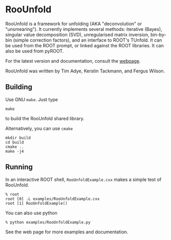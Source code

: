 RooUnfold
=========

RooUnfold is a framework for unfolding (AKA "deconvolution" or
"unsmearing").  It currently implements several methods: iterative
(Bayes), singular value decomposition (SVD), unregularised matrix
inversion, bin-by-bin (simple correction factors), and an interface to
ROOT's TUnfold.  It can be used from the ROOT prompt, or linked
against the ROOT libraries. It can also be used from pyROOT.

For the latest version and documentation, consult the [webpage](http://hepunx.rl.ac.uk/~adye/software/unfold/RooUnfold.html).

RooUnfold was written by Tim Adye, Kerstin Tackmann, and Fergus Wilson.

Building
--------

Use GNU `make`. Just type

    make

to build the RooUnfold shared library.

Alternatively, you can use `cmake`

    mkdir build
    cd build
    cmake ..
    make -j4

Running
--------

In an interactive ROOT shell, `RooUnfoldExample.cxx` makes a simple test of RooUnfold.

    % root
    root [0] .L examples/RooUnfoldExample.cxx
    root [1] RooUnfoldExample()

You can also use python

    % python examples/RooUnfoldExample.py
  

See the web page for more examples and documentation.
